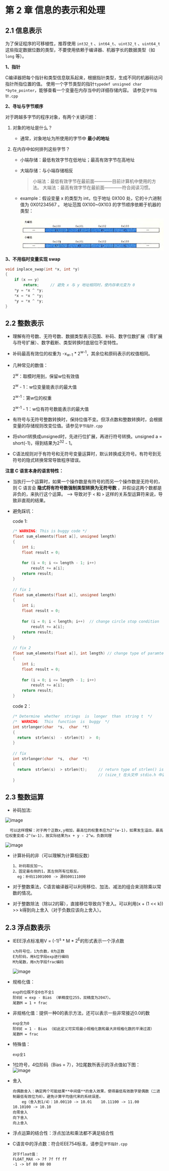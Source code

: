 # 第 2 章  信息的表示和处理

## 2.1 信息表示

为了保证程序的可移植性，推荐使用 `int32_t` 、`int64_t`、`uint32_t` 、`uint64_t` 这些指定数据位数的类型，不要使用依赖于编译器、机器字长的数据类型（如 `long` 等）。

**1、指针**

  C编译器把每个指针和类型信息联系起来，根据指针类型，生成不同的机器码访问指针所指位置的值。
  使用一个字节类型的指针`typedef unsigned char *byte_pointer`，能够查看一个变量在内存当中的详细存储内容。
  请参见`字节指针.cpp`



**2、寻址与字节顺序** 

对于跨越多字节的程序对象，有两个关键问题：

1. 对象的地址是什么？

   - 通常，对象地址为所使用的字节中 **最小的地址** 

2. 在内存中如何排列这些字节？

   - 小端存储：最低有效字节在低地址；最高有效字节在高地址

   - 大端存储：与小端存储相反

     > 小端法：最低有效字节在最前面————目前计算机中使用的方法。
     > 大端法：最高有效字节在最前面————符合阅读习惯。
   
   - example：假设变量 x 的类型为 int，位于地址 0X100 处，它的十六进制值为 0X01234567 。 地址范围 0X100~0X103 的字节顺序依赖于机器的类型：
   
     ![大端小端存储示例](img/fig2_1.png)

**3、不用临时变量实现 swap** 

```c
void inplace_swap(int *x, int *y)
{
    if (x == y)
        return;		// 避免 x 与 y 地址相同时，使内存单元变为 0
    *y = *x ^ *y;
    *x = *x ^ *y;
    *y = *x ^ *y;
}
```



## 2.2 整数表示

- 理解有符号数、无符号数、数据类型表示范围、补码、数字位数扩展（零扩展与符号扩展）、数字截断、类型转换时底层位不变特性。

- 补码最高有效位的权重为 -x<sub>w-1</sub> * 2<sup>w-1</sup>，其余位和原码表示的权值相同。

- 几种常见的数值：

  2<sup>w</sup>：取模时用到，保留w位有效值

  2<sup>w</sup> - 1：w位变量能表示的最大值

  2<sup>w-1</sup>：第w位的权重

  2<sup>w-1</sup> - 1：w位有符号数能表示的最大值

- 有符号与无符号整数转换时，保持位值不变。但浮点数和整数转换时，会根据变量的存储规则改变位值。请参见`字节指针.cpp`

- 将short转换成unsigned时，先进行位扩展，再进行符号转换。unsigned a = short(-1)，得到结果为2<sup>32</sup> - 1。

- C语法规则对于有符号和无符号变量运算时，默认转换成无符号。有符号到无符号的隐式转换常常导致程序错误。



**注意 C 语言本身的语言特性：**

- 当执行一个运算时，如果一个操作数是有符号的而另一个操作数是无符号的，则 C 语言会 **隐式将有符号数强制类型转换为无符号数** ，并假设这两个数都是非负的，来执行这个运算。 -->  导致对于 `<` 和 `>` 这样的关系型运算符来说，导致非直观的结果。

- 避免踩坑：

  code 1:

  ```c
  /* WARNING: This is buggy code */
  float sum_elements(float a[], unsigned length)
  {
      int i;
      float result = 0;
  
      for (i = 0; i <= length - 1; i++)
          result += a[i];
      return result;
  }
  
  // fix 1
  float sum_elements(float a[], unsigned length)
  {
      int i;
      float result = 0;
  
      for (i = 0; i < length; i++)	// change circle stop condition
          result += a[i];
      return result;
  }
  
  // fix 2
  float sum_elements(float a[], int length)	// change type of paramter length
  {
      int i;
      float result = 0;
  
      for (i = 0; i <= length - 1; i++)
          result += a[i];
      return result;
  }
  ```

  code 2：

  ```c
  /* Determine  whether  strings  is  longer  than  string t  */ 
  /*  WARNING:  This  function  is  buggy  */
  int strlonger(char  *s,  char  *t) 
  { 
  	return  strlen(s)  - strlen(t)  >  0; 
  }
  
  // fix
  int strlonger(char  *s,  char  *t) 
  { 
  	return  strlen(s)  > strlen(t); 	// return type of strlen() is size_t 
      									// (size_t 在头文件 stdio.h 中通过 typedef 定义，为 unsigned int/long)
  }
  ```



## 2.3  整数运算

- 补码加法:

![image](https://user-images.githubusercontent.com/56211928/141666234-c5f8f877-7154-41fd-a311-962ca0825b3c.png)

      可以这样理解：对于两个正数x,y相加，最高位的权重本应为2^(w-1)，如果发生溢出，最高位权重变成-2^(w-1)，故实际结果为x + y - 2^w，负数同理

![image](https://user-images.githubusercontent.com/56211928/141666298-6e8bb229-e57a-4f1a-ba59-3635a0c1a010.png)

- 计算补码的非（可以理解为计算相反数）

      1、补码取反加一。
      2、固定最右侧的1，其左侧所有位取反。
        eg：补码11001000 -> 源码00111000

- 对于整数乘法，C语言编译器可以利用移位、加法、减法的组合来消除乘以常数的情况。

- 对于整数除法（除以2的幂），直接移位导致向下舍入。可以利用(x + (1 << k)) >> k得到向上舍入（对于负数应该向上舍入）。



## 2.3  浮点数表示

- IEEE浮点标准用V = (-1)<sup>s</sup> * M * 2<sup>E</sup>的形式表示一个浮点数

      s为符号位，1为负数，0为正数
      E为阶码，用k位字段exp进行编码
      M为尾数，用n为字段frac编码

  ![image](https://user-images.githubusercontent.com/56211928/141666981-59757bf1-f902-44e2-9ae8-541719c58cd7.png)

- 规格化值：

      exp的位既不全0也不全1
      阶码E = exp - Bias （单精度位255，双精度为2047）。
      尾数M = 1 + frac

- 非规格化值：提供一种0的表示方法，还可以表示一些非常接近0.0的数

      exp全为0
      阶码E = 1 - Bias （如此定义可实现最小规格化数和最大非规格化数的平滑过渡）
      尾数M = frac

- 特殊值：

      exp全1

- 1位符号，4位阶码（Bias = 7），3位尾数所表示的浮点值如下图：      
  ![image](https://user-images.githubusercontent.com/56211928/141667138-73d8c8de-1d3b-4286-b664-85bf5ca4add1.png)

- 舍入

      向偶数舍入：确定两个可能结果**中间值**的舍入效果，使得最低有效数字是偶数（二进制最低有效位为0）。避免计算平均值代来的系统误差。
          eg（舍入到1/4）：10.00110 -> 10.01    10.11100 -> 11.00    10.10100 -> 10.10
      向零舍入
      向下舍入
      向上舍入

- 浮点运算的结合性：浮点加法和乘法都不满足结合性

- C语言中的浮点数：符合IEEE754标准，请参见`字节指针.cpp`

      对于float值：
      FLOAT_MAX -> 7f 7f ff ff
      -1 -> bf 80 00 00

